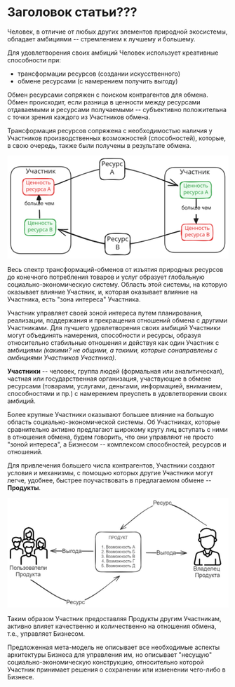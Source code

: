 # Заголовок статьи???

Человек, в отличие от любых других элементов природной экосистемы, обладает амбициями -- стремлением к лучшему и большему.

Для удовлетворения своих амбиций Человек использует креативные способности при:
* трансформации ресурсов (создании искусственного)
* обмене ресурсами (с намерением получить выгоду)

Обмен ресурсами сопряжен с поиском контрагентов для обмена. Обмен происходит, если разница в ценности между ресурсами отдаваемыми и ресурсами получаемыми -- субъективно положительна с точки зрения каждого из Участников обмена.

Трансформация ресурсов сопряжена с необходимостью наличия у Участников производственных возможностей (способностей), которые, в свою очередь, также были получены в результате обмена.

![](value_diff.svg)

Весь спектр трансформаций-обменов от изъятия природных ресурсов до конечного потребления товаров и услуг образует глобальную социально-экономическую систему. Область этой системы, на которую оказывает влияние Участник, и, которая оказывает влияние на Участника, есть "зона интереса" Участника.

Участник управляет своей зоной интереса путем планирования, реализации, поддержания и прекращения отношений обмена с другими Участниками. Для лучшего удовлетворения своих амбиций Участники могут объединять намерения, способности и ресурсы, образуя относительно стабильные отношения и действуя как один Участник с амбициями *(какими? не общими, а такими, которые сонаправлены с амбициями Участников Участника)*. 

**Участники** -- человек, группа людей (формальная или аналитическая), частная или государственная организация, участвующие в обмене ресурсами (товарами, услугами, деньгами, информацией, вниманием, способностями и пр.) с намерением преуспеть в удовлетворении своих амбиций.

Более крупные Участники оказывают большее влияние на большую область социально-экономической системы. Об Участниках, которые сравнительно активно предлагают широкому кругу лиц вступать с ними в отношения обмена, будем говорить, что они управляют не просто "зоной интереса", а Бизнесом -- комплексом способностей, ресурсов и отношений.

Для привлечения большего числа контрагентов, Участники создают условия и механизмы, с помощью которых другие Участники могут легче, удобнее, быстрее поучаствовать в предлагаемом обмене -- **Продукты**.

![](product_relations.jpg)

Таким образом Участник предоставляя Продукты другим Участникам, активно влияет качественно и количественно на отношения обмена, т.е., управляет Бизнесом.

Предложенная мета-модель не описывает все необходимые аспекты архитектуры Бизнеса для управления им, но описывает "несущую" социально-экономическую конструкцию, относительно которой Участник принимает решения о сохранении или изменении чего-либо в Бизнесе.